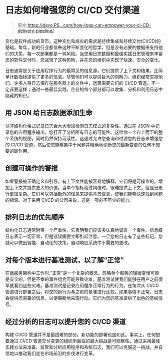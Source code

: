 # 日志如何增强您的 CI/CD 交付渠道

> 原文:[https://devo PS . com/how-logs-can-empower-your-ci-CD-delivery-pipeline/](https://devops.com/how-logs-can-empower-your-ci-cd-delivery-pipeline/)

变化是软件成功的货币。这种变化和成长的需求是持续集成和持续交付(CI/CD)的基础。每年，新的行业都信奉这种不断变化的哲学，但是没有必要的数据来支持他们的决策，每一次部署都是一种风险。当您用日志数据和最佳实践日志管理来丰富您的软件交付时，您减轻了这种风险，并在您的组织中实现了快速、安全的变化。

日志通常是关于应用程序行为的最常见的信息源。它们提供了上下文和结果，比简单计数指标提供了更多的信息。尽管他们可以提供巨大的洞察力，组织经常忽视他们。许多人将日志保存在服务器上的文件中，远离需要它们的 CI/CD 管道。不一定非要这样；通过一些最佳实践，企业的每个部分都可以收集、分析和利用日志中隐藏的知识。

## **用 JSON** 给日志数据添加生命

以非结构化格式记录日志会大大增加检测日志模式的复杂性。通过在 JSON 中记录您的应用程序输出，您打开了分析所有日志的可能性。这给你一个自上而下的整个系统的视图，同时仍然保持可读性。这通过允许您查询和过滤您的日志来增强您的 CI/CD 管道，然后使您能够集中于问题并精确地诊断您的最新变更的任何不想要的副作用。

## **创建可操作的警报**

如果警报被正确定义和引导，有上下文并能被容易地解释，它们将是可操作的，增加上下文并提供更大的价值。当单个指标超过阈值时，很难提供上下文，但是日志行更加复杂。它们可以包括额外的信息来提供背景信息，使我们能够快速找到问题的根源。对于采用 CI/CD 的公司来说，这是一项必不可少的能力。

## **排列日志的优先顺序**

结构化日志通常附带一个严重性，它表明我们应该多认真地调查一个事件。信息级日志表示一切正常，但是错误需要立即引起注意。一旦您的日志有了这些标记，您就可以做出智能、自动化的决策，自动响应系统中不需要的更改。

## **对每个版本进行基准测试，以了解“正常”**

在[微服务](https://coralogix.com/log-analytics-blog/the-ultimate-guide-to-microservices-logging/)架构中工作时,“正常”是一个复杂的概念。忽略单个服务的轻微变慢可能是安全的，但是不幸的事件组合可能导致灾难。基准测试使我们能够在用户之前很早就看到这些灾难。基准测试是记录应用程序正常行为的行为。在每次从 CI/CD 管道进行部署之后，将您的新行为与之前的基准进行比较。如果事情不正常，日志会提供您需要的信息，以便果断地采取行动。它们为您的基准提供了出色的基线信号。

## **经过分析的日志可以提升您的 CI/CD 渠道**

构建 CI/CD 管道并不是最困难的部分。新功能的部署也是如此。事实上，任何想要通过 CI/CD 管道交付变更的组织所面临的最大挑战是可观察性。通过采用最佳实践方法来准备、监管和分析应用程序和系统日志，我们可以克服这一挑战，并自信地以推动我们走在市场前沿的步伐进行变革。